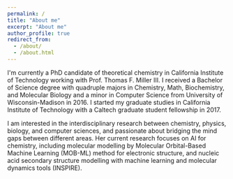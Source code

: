 ```yaml
---
permalink: /
title: "About me"
excerpt: "About me"
author_profile: true
redirect_from: 
  - /about/
  - /about.html
---
```

I'm currently a PhD candidate of theoretical chemistry in California Institute of Technology working with Prof. Thomas F. Miller III. I received a Bachelor of Science degree with quadruple majors in Chemistry, Math, Biochemistry, and Molecular Biology and a minor in Computer Science from University of Wisconsin-Madison in 2016. I started my graduate studies in California Institute of Technology with a Caltech graduate student fellowship in 2017.

I am interested in the interdisciplinary research between chemistry, physics, biology, and computer sciences, and passionate about bridging the mind gaps between different areas. Her current research focuses on AI for chemistry, including molecular modelling by Molecular Orbital-Based Machine Learning (MOB-ML) method for electronic structure, and nucleic acid secondary structure modelling with machine learning and molecular dynamics tools (INSPIRE).
